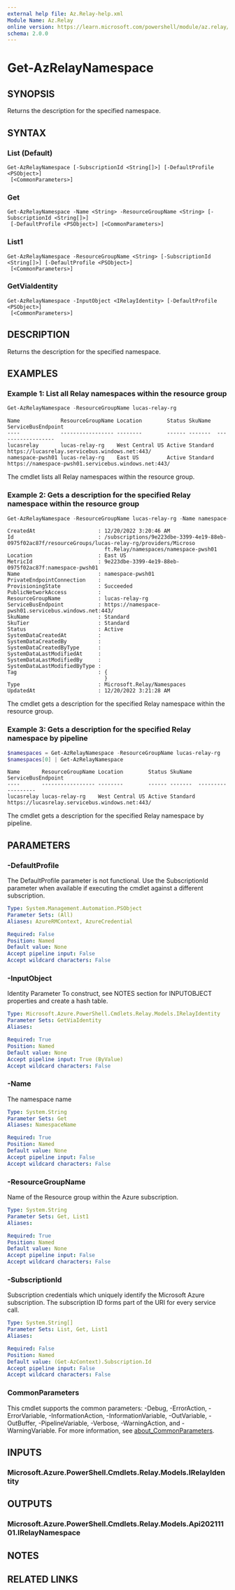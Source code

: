 ```yaml
---
external help file: Az.Relay-help.xml
Module Name: Az.Relay
online version: https://learn.microsoft.com/powershell/module/az.relay/get-azrelaynamespace
schema: 2.0.0
---
```


# Get-AzRelayNamespace

## SYNOPSIS
Returns the description for the specified namespace.

## SYNTAX

### List (Default)
```
Get-AzRelayNamespace [-SubscriptionId <String[]>] [-DefaultProfile <PSObject>]
 [<CommonParameters>]
```

### Get
```
Get-AzRelayNamespace -Name <String> -ResourceGroupName <String> [-SubscriptionId <String[]>]
 [-DefaultProfile <PSObject>] [<CommonParameters>]
```

### List1
```
Get-AzRelayNamespace -ResourceGroupName <String> [-SubscriptionId <String[]>] [-DefaultProfile <PSObject>]
 [<CommonParameters>]
```

### GetViaIdentity
```
Get-AzRelayNamespace -InputObject <IRelayIdentity> [-DefaultProfile <PSObject>]
 [<CommonParameters>]
```

## DESCRIPTION
Returns the description for the specified namespace.

## EXAMPLES

### Example 1: List all Relay namespaces within the resource group
```powershell
Get-AzRelayNamespace -ResourceGroupName lucas-relay-rg
```

```output
Name             ResourceGroupName Location        Status SkuName  ServiceBusEndpoint
----             ----------------- --------        ------ -------  ------------------
lucasrelay       lucas-relay-rg    West Central US Active Standard https://lucasrelay.servicebus.windows.net:443/
namespace-pwsh01 lucas-relay-rg    East US         Active Standard https://namespace-pwsh01.servicebus.windows.net:443/
```

The cmdlet lists all Relay namespaces within the resource group.

### Example 2: Gets a description for the specified Relay namespace within the resource group
```powershell
Get-AzRelayNamespace -ResourceGroupName lucas-relay-rg -Name namespace-pwsh01 | Format-List
```

```output
CreatedAt                    : 12/20/2022 3:20:46 AM
Id                           : /subscriptions/9e223dbe-3399-4e19-88eb-0975f02ac87f/resourceGroups/lucas-relay-rg/providers/Microso
                               ft.Relay/namespaces/namespace-pwsh01
Location                     : East US
MetricId                     : 9e223dbe-3399-4e19-88eb-0975f02ac87f:namespace-pwsh01
Name                         : namespace-pwsh01
PrivateEndpointConnection    : 
ProvisioningState            : Succeeded
PublicNetworkAccess          : 
ResourceGroupName            : lucas-relay-rg
ServiceBusEndpoint           : https://namespace-pwsh01.servicebus.windows.net:443/
SkuName                      : Standard
SkuTier                      : Standard
Status                       : Active
SystemDataCreatedAt          : 
SystemDataCreatedBy          : 
SystemDataCreatedByType      : 
SystemDataLastModifiedAt     : 
SystemDataLastModifiedBy     : 
SystemDataLastModifiedByType : 
Tag                          : {
                               }
Type                         : Microsoft.Relay/Namespaces
UpdatedAt                    : 12/20/2022 3:21:28 AM
```

The cmdlet gets a description for the specified Relay namespace within the resource group.

### Example 3: Gets a description for the specified Relay namespace by pipeline
```powershell
$namespaces = Get-AzRelayNamespace -ResourceGroupName lucas-relay-rg 
$namespaces[0] | Get-AzRelayNamespace
```

```output
Name       ResourceGroupName Location        Status SkuName  ServiceBusEndpoint
----       ----------------- --------        ------ -------  ------------------
lucasrelay lucas-relay-rg    West Central US Active Standard https://lucasrelay.servicebus.windows.net:443/
```

The cmdlet gets a description for the specified Relay namespace by pipeline.

## PARAMETERS

### -DefaultProfile
The DefaultProfile parameter is not functional.
Use the SubscriptionId parameter when available if executing the cmdlet against a different subscription.

```yaml
Type: System.Management.Automation.PSObject
Parameter Sets: (All)
Aliases: AzureRMContext, AzureCredential

Required: False
Position: Named
Default value: None
Accept pipeline input: False
Accept wildcard characters: False
```

### -InputObject
Identity Parameter
To construct, see NOTES section for INPUTOBJECT properties and create a hash table.

```yaml
Type: Microsoft.Azure.PowerShell.Cmdlets.Relay.Models.IRelayIdentity
Parameter Sets: GetViaIdentity
Aliases:

Required: True
Position: Named
Default value: None
Accept pipeline input: True (ByValue)
Accept wildcard characters: False
```

### -Name
The namespace name

```yaml
Type: System.String
Parameter Sets: Get
Aliases: NamespaceName

Required: True
Position: Named
Default value: None
Accept pipeline input: False
Accept wildcard characters: False
```

### -ResourceGroupName
Name of the Resource group within the Azure subscription.

```yaml
Type: System.String
Parameter Sets: Get, List1
Aliases:

Required: True
Position: Named
Default value: None
Accept pipeline input: False
Accept wildcard characters: False
```

### -SubscriptionId
Subscription credentials which uniquely identify the Microsoft Azure subscription.
The subscription ID forms part of the URI for every service call.

```yaml
Type: System.String[]
Parameter Sets: List, Get, List1
Aliases:

Required: False
Position: Named
Default value: (Get-AzContext).Subscription.Id
Accept pipeline input: False
Accept wildcard characters: False
```

### CommonParameters
This cmdlet supports the common parameters: -Debug, -ErrorAction, -ErrorVariable, -InformationAction, -InformationVariable, -OutVariable, -OutBuffer, -PipelineVariable, -Verbose, -WarningAction, and -WarningVariable. For more information, see [about_CommonParameters](http://go.microsoft.com/fwlink/?LinkID=113216).

## INPUTS

### Microsoft.Azure.PowerShell.Cmdlets.Relay.Models.IRelayIdentity

## OUTPUTS

### Microsoft.Azure.PowerShell.Cmdlets.Relay.Models.Api20211101.IRelayNamespace

## NOTES

## RELATED LINKS
